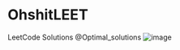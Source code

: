 # OhshitLEET
LeetCode Solutions @Optimal_solutions
![image](https://user-images.githubusercontent.com/87056328/182789073-553216cc-3cbe-4f85-b978-e0fbb4fa0174.png)

